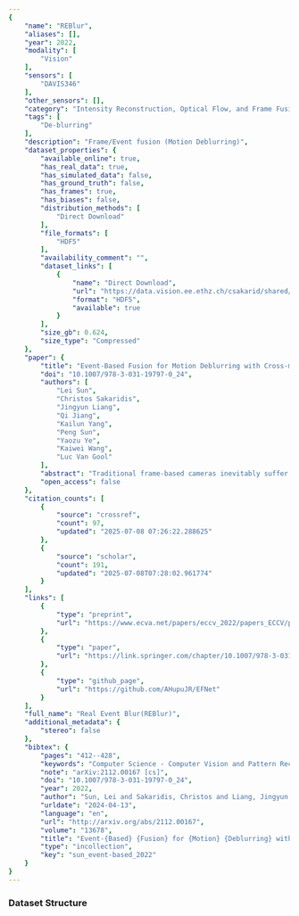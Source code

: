 ```yaml
---
{
    "name": "REBlur",
    "aliases": [],
    "year": 2022,
    "modality": [
        "Vision"
    ],
    "sensors": [
        "DAVIS346"
    ],
    "other_sensors": [],
    "category": "Intensity Reconstruction, Optical Flow, and Frame Fusion",
    "tags": [
        "De-blurring"
    ],
    "description": "Frame/Event fusion (Motion Deblurring)",
    "dataset_properties": {
        "available_online": true,
        "has_real_data": true,
        "has_simulated_data": false,
        "has_ground_truth": false,
        "has_frames": true,
        "has_biases": false,
        "distribution_methods": [
            "Direct Download"
        ],
        "file_formats": [
            "HDF5"
        ],
        "availability_comment": "",
        "dataset_links": [
            {
                "name": "Direct Download",
                "url": "https://data.vision.ee.ethz.ch/csakarid/shared/EFNet/REBlur.zip",
                "format": "HDF5",
                "available": true
            }
        ],
        "size_gb": 0.624,
        "size_type": "Compressed"
    },
    "paper": {
        "title": "Event-Based Fusion for Motion Deblurring with Cross-modal Attention",
        "doi": "10.1007/978-3-031-19797-0_24",
        "authors": [
            "Lei Sun",
            "Christos Sakaridis",
            "Jingyun Liang",
            "Qi Jiang",
            "Kailun Yang",
            "Peng Sun",
            "Yaozu Ye",
            "Kaiwei Wang",
            "Luc Van Gool"
        ],
        "abstract": "Traditional frame-based cameras inevitably suffer from motion blur due to long exposure times. As a kind of bio-inspired camera, the event camera records the intensity changes in an asynchronous way with high temporal resolution, providing valid image degradation information within the exposure time. In this paper, we rethink the eventbased image deblurring problem and unfold it into an end-to-end twostage image restoration network. To effectively fuse event and image features, we design an event-image cross-modal attention module applied at multiple levels of our network, which allows to focus on relevant features from the event branch and filter out noise. We also introduce a novel symmetric cumulative event representation specifically for image deblurring as well as an event mask gated connection between the two stages of our network which helps avoid information loss. At the dataset level, to foster event-based motion deblurring and to facilitate evaluation on challenging real-world images, we introduce the Real Event Blur (REBlur) dataset, captured with an event camera in an illuminationcontrolled optical laboratory. Our Event Fusion Network (EFNet) sets the new state of the art in motion deblurring, surpassing both the prior best-performing image-based method and all event-based methods with public implementations on the GoPro dataset (by up to 2.47dB) and on our REBlur dataset, even in extreme blurry conditions. The code and our REBlur dataset will be made publicly available.",
        "open_access": false
    },
    "citation_counts": [
        {
            "source": "crossref",
            "count": 97,
            "updated": "2025-07-08 07:26:22.288625"
        },
        {
            "source": "scholar",
            "count": 191,
            "updated": "2025-07-08T07:28:02.961774"
        }
    ],
    "links": [
        {
            "type": "preprint",
            "url": "https://www.ecva.net/papers/eccv_2022/papers_ECCV/papers/136780403.pdf"
        },
        {
            "type": "paper",
            "url": "https://link.springer.com/chapter/10.1007/978-3-031-19797-0_24"
        },
        {
            "type": "github_page",
            "url": "https://github.com/AHupuJR/EFNet"
        }
    ],
    "full_name": "Real Event Blur(REBlur)",
    "additional_metadata": {
        "stereo": false
    },
    "bibtex": {
        "pages": "412--428",
        "keywords": "Computer Science - Computer Vision and Pattern Recognition",
        "note": "arXiv:2112.00167 [cs]",
        "doi": "10.1007/978-3-031-19797-0_24",
        "year": 2022,
        "author": "Sun, Lei and Sakaridis, Christos and Liang, Jingyun and Jiang, Qi and Yang, Kailun and Sun, Peng and Ye, Yaozu and Wang, Kaiwei and Van Gool, Luc",
        "urldate": "2024-04-13",
        "language": "en",
        "url": "http://arxiv.org/abs/2112.00167",
        "volume": "13678",
        "title": "Event-{Based} {Fusion} for {Motion} {Deblurring} with {Cross}-modal {Attention}",
        "type": "incollection",
        "key": "sun_event-based_2022"
    }
}
---
```


### Dataset Structure
